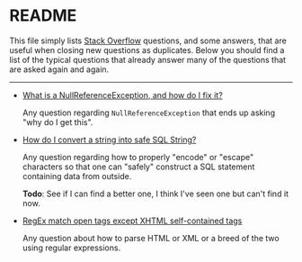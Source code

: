 # README

This file simply lists [Stack Overflow](http://stackoverflow.com) questions, and some answers,
that are useful when closing new questions as duplicates. Below you should find a list of the
typical questions that already answer many of the questions that are asked again and again.

---

* [What is a NullReferenceException, and how do I fix it?](https://stackoverflow.com/questions/4660142/what-is-a-nullreferenceexception-and-how-do-i-fix-it/4660186#4660186)

    Any question regarding `NullReferenceException` that ends up asking "why do I get this".
    
* [How do I convert a string into safe SQL String?](https://stackoverflow.com/questions/5528972/how-do-i-convert-a-string-into-safe-sql-string)

    Any question regarding how to properly "encode" or "escape" characters so that one can "safely"
    construct a SQL statement containing data from outside.
    
    **Todo**: See if I can find a better one, I think I've seen one but can't find it now.
    
* [RegEx match open tags except XHTML self-contained tags](https://stackoverflow.com/questions/1732348/regex-match-open-tags-except-xhtml-self-contained-tags/1732454#1732454)

    Any question about how to parse HTML or XML or a breed of the two using regular expressions.